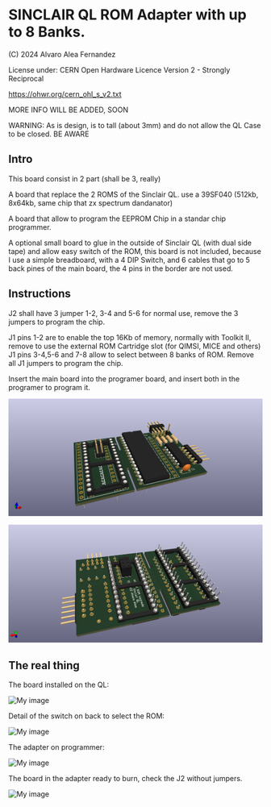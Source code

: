 # SINCLAIR QL ROM Adapter with up to 8 Banks.

(C) 2024 Alvaro Alea Fernandez

License under: CERN Open Hardware Licence Version 2 - Strongly Reciprocal

https://ohwr.org/cern_ohl_s_v2.txt

MORE INFO WILL BE ADDED, SOON

WARNING: As is design, is to tall (about 3mm) and do not allow the QL Case to be closed. BE AWARE

## Intro

This board consist in 2 part (shall be 3, really)

A board that replace the 2 ROMS of the Sinclair QL. use a 39SF040 (512kb, 8x64kb, same chip that zx spectrum dandanator)

A board that allow to program the EEPROM Chip in a standar chip programmer.

A optional small board to glue in the outside of Sinclair QL (with dual side tape) and allow easy switch of the ROM, this board is not included, because I use a simple breadboard, with a 4 DIP Switch, and 6 cables that go to 5 back pines of the main board, the 4 pins in the border are not used.

## Instructions

J2 shall have 3 jumper 1-2, 3-4 and 5-6 for normal use, remove the 3 jumpers to program the chip.

J1 pins 1-2 are to enable the top 16Kb of memory, normally with Toolkit II, remove to use the external ROM Cartridge slot (for QIMSI, MICE and others)
J1 pins 3-4,5-6 and 7-8 allow to select between 8 banks of ROM.
Remove all J1 jumpers to program the chip.

Insert the main board into the programer board, and insert both in the programer to program it.

![My image](img/top.png)

![My image](img/botton.png)

## The real thing

The board installed on the QL:

![My image](img/installed.jpg)

Detail of the switch on back to select the ROM:

![My image](img/switch.jpg)

The adapter on programmer:

![My image](img/adapter.jpg)

The board in the adapter ready to burn, check the J2 without jumpers.

![My image](img/readytoburn.jpg)



